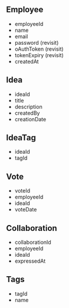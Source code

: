 ## Employee
- employeeId
- name
- email
- password (revisit)
- oAuthToken (revisit)
- tokenExpiry (revisit)
- createdAt

## Idea
- ideaId
- title
- description
- createdBy
- creationDate

## IdeaTag
- ideaId
- tagId

## Vote
- voteId
- employeeId
- ideaId
- voteDate

## Collaboration
- collaborationId
- employeeId
- ideaId
- expressedAt

## Tags
- tagId
- name
